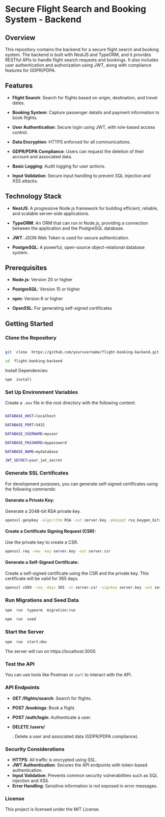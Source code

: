 
# Secure Flight Search and Booking System - Backend

  

## Overview

  

This repository contains the backend for a secure flight search and booking system. The backend is built with NestJS and TypeORM, and it provides RESTful APIs to handle flight search requests and bookings. It also includes user authentication and authorization using JWT, along with compliance features for GDPR/PDPA.

  

## Features

  

-  **Flight Search**: Search for flights based on origin, destination, and travel dates.

-  **Booking System**: Capture passenger details and payment information to book flights.

-  **User Authentication**: Secure login using JWT, with role-based access control.

-  **Data Encryption**: HTTPS enforced for all communications.

-  **GDPR/PDPA Compliance**: Users can request the deletion of their account and associated data.

-  **Basic Logging**: Audit logging for user actions.

-  **Input Validation**: Secure input handling to prevent SQL injection and XSS attacks.

  

## Technology Stack

  

-  **NestJS**: A progressive Node.js framework for building efficient, reliable, and scalable server-side applications.

-  **TypeORM**: An ORM that can run in Node.js, providing a connection between the application and the PostgreSQL database.

-  **JWT**: JSON Web Token is used for secure authentication.

-  **PostgreSQL**: A powerful, open-source object-relational database system.

  

## Prerequisites

  

-  **Node.js**: Version 20 or higher

-  **PostgreSQL**: Version 15 or higher

-  **npm**: Version 6 or higher

-  **OpenSSL**: For generating self-signed certificates

  

## Getting Started

  

### Clone the Repository

  

```bash

git  clone  https://github.com/yourusername/flight-booking-backend.git

cd  flight-booking-backend
```
  
Install Dependencies
```bash
npm  install
```

  
### Set Up Environment Variables

Create a `.env` file in the root directory with the following content:

```bash

DATABASE_HOST=localhost

DATABASE_PORT=5432

DATABASE_USERNAME=myuser

DATABASE_PASSWORD=mypassword

DATABASE_NAME=mydatabase

JWT_SECRET=your_jwt_secret
```
  
### Generate SSL Certificates
For development purposes, you can generate self-signed certificates using the following commands:

#### Generate a Private Key:
Generate a 2048-bit RSA private key.
```bash
openssl genpkey -algorithm RSA -out server.key -pkeyopt rsa_keygen_bits:2048
```
#### Create a Certificate Signing Request (CSR):
Use the private key to create a CSR.
```bash
openssl req -new -key server.key -out server.csr
```
#### Generate a Self-Signed Certificate:

Create a self-signed certificate using the CSR and the private key. This certificate will be valid for 365 days.
```bash
openssl x509 -req -days 365 -in server.csr -signkey server.key -out server.cert
```

### Run Migrations and Seed Data
```bash
npm  run  typeorm  migration:run

npm  run  seed
```
  
### Start the Server
```bash
npm  run  start:dev
```

The  server  will  run  on  https://localhost:3000.


### Test the API

You can use tools like Postman or `curl` to interact with the API.

### API Endpoints

-   **GET /flights/search**: Search for flights.
-   **POST /bookings**: Book a flight.
-   **POST /auth/login**: Authenticate a user.
-   **DELETE /users/**
    
    : Delete a user and associated data (GDPR/PDPA compliance).

### Security Considerations

-   **HTTPS**: All traffic is encrypted using SSL.
-   **JWT Authentication**: Secures the API endpoints with token-based authentication.
-   **Input Validation**: Prevents common security vulnerabilities such as SQL injection and XSS.
-   **Error Handling**: Sensitive information is not exposed in error messages.

### License

This project is licensed under the MIT License.
